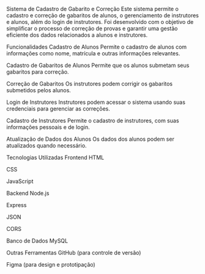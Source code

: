 Sistema de Cadastro de Gabarito e Correção
Este sistema permite o cadastro e correção de gabaritos de alunos, o gerenciamento de instrutores e alunos, além do login de instrutores. Foi desenvolvido com o objetivo de simplificar o processo de correção de provas e garantir uma gestão eficiente dos dados relacionados a alunos e instrutores.

Funcionalidades
Cadastro de Alunos
Permite o cadastro de alunos com informações como nome, matrícula e outras informações relevantes.

Cadastro de Gabaritos de Alunos
Permite que os alunos submetam seus gabaritos para correção.

Correção de Gabaritos
Os instrutores podem corrigir os gabaritos submetidos pelos alunos.

Login de Instrutores
Instrutores podem acessar o sistema usando suas credenciais para gerenciar as correções.

Cadastro de Instrutores
Permite o cadastro de instrutores, com suas informações pessoais e de login.

Atualização de Dados dos Alunos
Os dados dos alunos podem ser atualizados quando necessário.

Tecnologias Utilizadas
Frontend
HTML

CSS

JavaScript

Backend
Node.js

Express

JSON

CORS

Banco de Dados
MySQL

Outras Ferramentas
GitHub (para controle de versão)

Figma (para design e prototipação)
